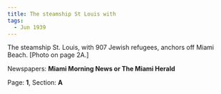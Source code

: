 ```yaml
---  
title: The steamship St Louis with  
tags:  
  - Jun 1939  
---  
```

  
The steamship St. Louis, with 907 Jewish refugees, anchors off Miami Beach. [Photo on page 2A.]  
  
Newspapers: **Miami Morning News or The Miami Herald**  
  
Page: **1**, Section: **A** 
